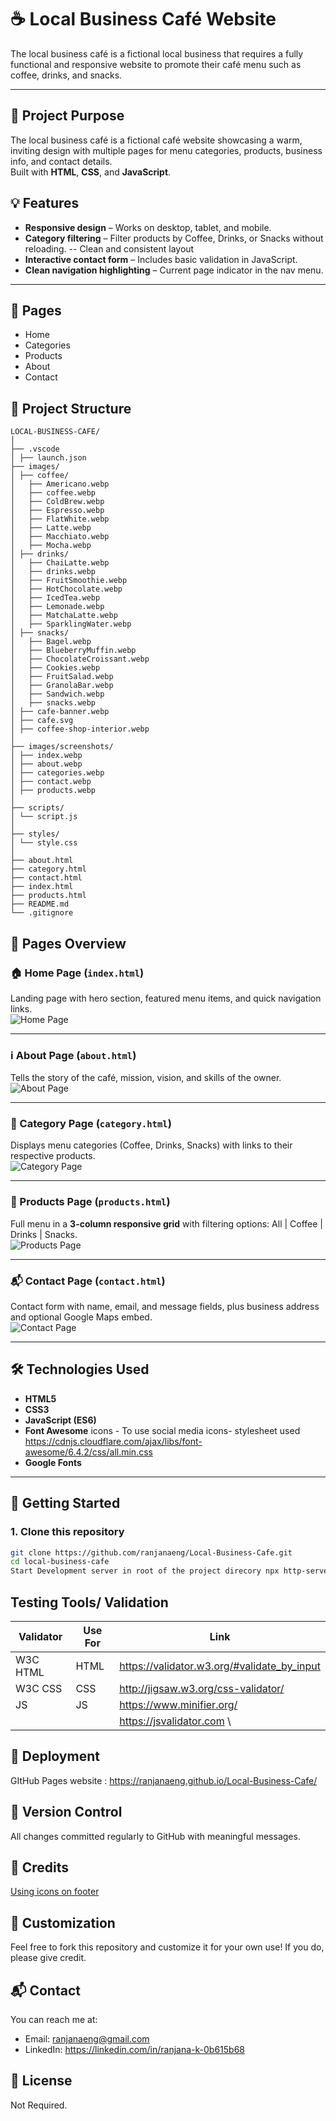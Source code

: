 # ☕ Local Business Café Website
The local business café is a fictional local business that requires a fully functional and responsive website to promote their café menu such as coffee, drinks, and snacks.

---

## 📌 Project Purpose
The local business café is a fictional café website showcasing a warm, inviting design with multiple pages for menu categories, products, business info, and contact details.  
Built with **HTML**, **CSS**, and **JavaScript**.

## 💡 Features
- **Responsive design** – Works on desktop, tablet, and mobile.
- **Category filtering** – Filter products by Coffee, Drinks, or Snacks without reloading.
-- Clean and consistent layout
- **Interactive contact form** – Includes basic validation in JavaScript.
- **Clean navigation highlighting** – Current page indicator in the nav menu.

---

## 📁 Pages
- Home
- Categories
- Products
- About
- Contact

## 📂 Project Structure

```
LOCAL-BUSINESS-CAFE/
│
├── .vscode
│ ├── launch.json
├── images/
│ ├── coffee/
│   ├── Americano.webp
│   ├── coffee.webp
│   ├── ColdBrew.webp
│   ├── Espresso.webp
│   ├── FlatWhite.webp
│   ├── Latte.webp
│   ├── Macchiato.webp
│   ├── Mocha.webp
│ ├── drinks/
│   ├── ChaiLatte.webp
│   ├── drinks.webp
│   ├── FruitSmoothie.webp
│   ├── HotChocolate.webp
│   ├── IcedTea.webp
│   ├── Lemonade.webp
│   ├── MatchaLatte.webp
│   ├── SparklingWater.webp
│ ├── snacks/
│   ├── Bagel.webp
│   ├── BlueberryMuffin.webp
│   ├── ChocolateCroissant.webp
│   ├── Cookies.webp
│   ├── FruitSalad.webp
│   ├── GranolaBar.webp
│   ├── Sandwich.webp
│   ├── snacks.webp
│ ├── cafe-banner.webp
│ ├── cafe.svg
│ ├── coffee-shop-interior.webp
│
├── images/screenshots/
│ ├── index.webp
│ ├── about.webp
│ ├── categories.webp
│ ├── contact.webp
│ ├── products.webp
│
├── scripts/
│ └── script.js
│
├── styles/
│ └── style.css
│
├── about.html
├── category.html
├── contact.html
├── index.html
├── products.html
├── README.md
└── .gitignore

```


## 📑 Pages Overview

### 🏠 Home Page (`index.html`)
Landing page with hero section, featured menu items, and quick navigation links.  
![Home Page](./images/screenshots/index.png)

---

### ℹ️ About Page (`about.html`)
Tells the story of the café, mission, vision, and skills of the owner.  
![About Page](./images/screenshots/about.png)

---

### 📂 Category Page (`category.html`)
Displays menu categories (Coffee, Drinks, Snacks) with links to their respective products.  
![Category Page](./images/screenshots/categories.png)

---

### 🛒 Products Page (`products.html`)
Full menu in a **3-column responsive grid** with filtering options: All | Coffee | Drinks | Snacks.  
![Products Page](./images/screenshots/products.png)

---

### 📬 Contact Page (`contact.html`)
Contact form with name, email, and message fields, plus business address and optional Google Maps embed.  
![Contact Page](./images/screenshots/contact.png)

---

## 🛠️ Technologies Used
- **HTML5**
- **CSS3**
- **JavaScript (ES6)**
- **Font Awesome** icons - To use social media icons- stylesheet used https://cdnjs.cloudflare.com/ajax/libs/font-awesome/6.4.2/css/all.min.css
- **Google Fonts**


---

## 🚀 Getting Started

### 1. Clone this repository
```bash
git clone https://github.com/ranjanaeng/Local-Business-Cafe.git
cd local-business-cafe
Start Development server in root of the project direcory npx http-server -p 8080
```

## Testing Tools/ Validation

| Validator           | Use For |  Link                                           |
|---------------------|---------|-------------------------------------------------|
| W3C HTML            | HTML    | https://validator.w3.org/#validate_by_input     |
| W3C CSS             | CSS     | http://jigsaw.w3.org/css-validator/             |
| JS                  |JS       | https://www.minifier.org/                       |
|                     |         | https://jsvalidator.com                         \

## 🚀 Deployment
GItHub Pages website : https://ranjanaeng.github.io/Local-Business-Cafe/


## 🔄 Version Control
All changes committed regularly to GitHub with meaningful messages.

## 📌 Credits
[Using icons on footer](https://cdnjs.cloudflare.com/ajax/libs/font-awesome/6.6.0/css/all.min.css)

## 🎨 Customization

Feel free to fork this repository and customize it for your own use! If you do, please give credit.

## 📬 Contact

You can reach me at:  
- Email: ranjanaeng@gmail.com
- LinkedIn: https://linkedin.com/in/ranjana-k-0b615b68


## 📄 License

Not Required.
